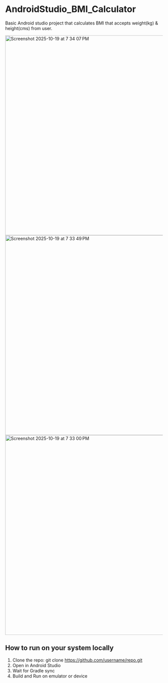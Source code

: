 # AndroidStudio_BMI_Calculator
Basic Android studio project that calculates BMI that accepts weight(kg) &amp; height(cms) from user. 

<img width="1024" height="640" alt="Screenshot 2025-10-19 at 7 34 07 PM" src="https://github.com/user-attachments/assets/3198acfe-5a3a-4243-ba74-0a51a722161c" />

<img width="1024" height="640" alt="Screenshot 2025-10-19 at 7 33 49 PM" src="https://github.com/user-attachments/assets/9a0c882e-b90f-41e2-83c0-04eb1d56dd18" />

<img width="1024" height="640" alt="Screenshot 2025-10-19 at 7 33 00 PM" src="https://github.com/user-attachments/assets/3f44117f-41ca-47d9-b1ce-2adb5d0a075b" />


## How to run on your system locally

1. Clone the repo:
   git clone https://github.com/username/repo.git
2. Open in Android Studio
3. Wait for Gradle sync
4. Build and Run on emulator or device

